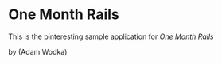 # One Month Rails

This is the pinteresting sample application for
[*One Month Rails*](http://onemonthrails.com)

by (Adam Wodka)